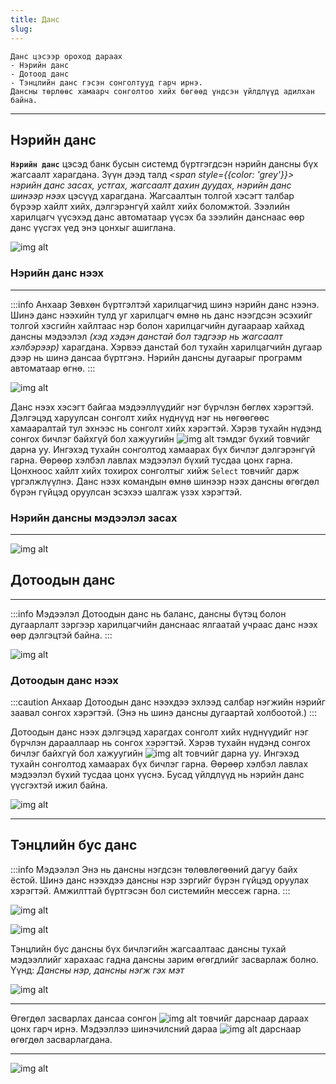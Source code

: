 ```yaml
---
title: Данс
slug: 
---
```

```
Данс цэсээр ороход дараах 
- Нэрийн данс
- Дотоод данс
- Тэнцлийн данс гэсэн сонголтууд гарч ирнэ. 
Дансны төрлөөс хамаарч сонголтоо хийх бөгөөд үндсэн үйлдлүүд адилхан байна.
 ```
 ---
 ## Нэрийн данс
 
**`Нэрийн данс`** цэсэд банк бусын системд бүртгэгдсэн нэрийн дансны бүх жагсаалт харагдана. Зүүн дээд талд _<span style={{color: 'grey'}}> нэрийн данс засах, устгах, жагсаалт дахин дуудах, нэрийн данс шинээр нээх </span>_ цэсүүд харагдана. Жагсаалтын толгой хэсэгт талбар бүрээр хайлт хийх, дэлгэрэнгүй хайлт хийх боломжтой. Зээлийн харилцагч үүсэхэд данс автоматаар үүсэх ба зээлийн данснаас өөр данс үүсгэх үед энэ цонхыг ашиглана. 

![img alt](/img/img5.png) 
 
### Нэрийн данс нээх
___

:::info Анхаар
Зөвхөн бүртгэлтэй харилцагчид шинэ нэрийн данс нээнэ. Шинэ данс нээхийн тулд уг харилцагч өмнө нь данс нээгдсэн эсэхийг толгой хэсгийн хайлтаас нэр болон харилцагчийн дугаараар хайхад дансны мэдээлэл _(хэд хэдэн данстай бол тэдгээр нь жагсаалт хэлбэрээр)_ харагдана. Хэрвээ данстай бол тухайн харилцагчийн дугаар дээр нь шинэ дансаа бүртгэнэ. Нэрийн дансны дугаарыг программ автоматаар өгнө. 
:::

 ![img alt](/img/img6.png) 

Данс нээх хэсэгт байгаа мэдээллүүдийг нэг бүрчлэн бөглөх хэрэгтэй. Дэлгэцэд харуулсан сонголт хийх нүднүүд нэг нь нөгөөгөөс хамааралтай тул эхнээс нь сонголт хийх хэрэгтэй. Хэрэв тухайн  нүдэнд сонгох бичлэг байхгүй бол хажуугийн ![img alt](/img/search.svg)  тэмдэг бүхий товчийг дарна уу. Ингэхэд тухайн сонголтод хамаарах бүх бичлэг дэлгэрэнгүй гарна. Өөрөөр хэлбэл лавлах мэдээлэл бүхий тусдаа цонх гарна. Цонхноос хайлт хийх тохирох сонголтыг хийж  `Select` товчийг дарж үргэлжлүүлнэ.  Данс нээх командын өмнө шинээр нээх дансны өгөгдөл бүрэн гүйцэд оруулсан эсэхээ шалгаж үзэх хэрэгтэй.

### Нэрийн дансны мэдээлэл засах
---

![img alt](/img/img7.png) 

 ## Дотоодын данс
 ___
:::info Мэдээлэл
 Дотоодын данс нь баланс, дансны бүтэц болон дугаарлалт зэргээр харилцагчийн данснаас ялгаатай учраас данс нээх өөр дэлгэцтэй байна. 
:::
>
 ![img alt](/img/img8.png) 

### Дотоодын данс нээх 
:::caution Анхаар
Дотоодын данс нээхдээ эхлээд салбар нэгжийн нэрийг заавал сонгох хэрэгтэй. (Энэ нь шинэ дансны дугаартай холбоотой.)
:::

Дотоодын данс нээх дэлгэцэд харагдах сонголт хийх нүднүүдийг нэг бүрчлэн дарааллаар нь сонгох хэрэгтэй. Хэрэв тухайн нүдэнд сонгох бичлэг байхгүй бол хажуугийн ![img alt](/img/search.svg) товчийг дарна уу. Ингэхэд тухайн сонголтод хамаарах бүх бичлэг гарна. Өөрөөр хэлбэл лавлах мэдээлэл бүхий тусдаа цонх үүснэ.  Бусад үйлдлүүд нь нэрийн данс үүсгэхтэй ижил байна. 

 ![img alt](/img/img9.png) 

---
 ## Тэнцлийн бус данс 

:::info Мэдээлэл
Энэ нь дансны нэгдсэн төлөвлөгөөний дагуу байх ёстой. Шинэ данс нээхдээ дансны нэр зэргийг бүрэн гүйцэд оруулах хэрэгтэй. Амжилттай бүртгэсэн бол системийн мессеж гарна. 
:::

![img alt](/img/tenBdans.png)

![img alt](/img/img-11.png) 

Тэнцлийн бус дансны бүх бичлэгийн жагсаалтаас дансны тухай мэдээллийг харахаас гадна дансны зарим өгөгдлийг засварлаж болно. Үүнд: _Дансны нэр, дансны нэгж гэх мэт_

![img alt](/img/tdans0.png) 
___
Өгөгдөл засварлах дансаа сонгон ![img alt](/img/edit-2.svg) товчийг дарснаар дараах цонх гарч ирнэ. Мэдээллээ шинэчилсний дараа ![img alt](/img/save.svg) дарснаар өгөгдөл засварлагдана.
___ 
![img alt](/img/tdans.png) 


